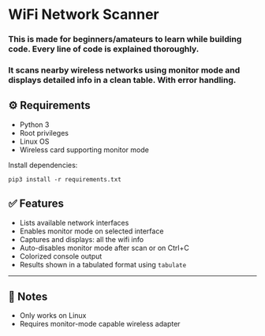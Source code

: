 # WiFi Network Scanner
### This is made for beginners/amateurs to learn while building code. Every line of code is explained thoroughly.
### It scans nearby wireless networks using monitor mode and displays detailed info in a clean table. With error handling.




## ⚙️ Requirements

- Python 3  
- Root privileges  
- Linux OS  
- Wireless card supporting monitor mode  

Install dependencies:

```
pip3 install -r requirements.txt
```

## ✅ Features

- Lists available network interfaces  
- Enables monitor mode on selected interface  
- Captures and displays:  all the wifi info
- Auto-disables monitor mode after scan or on Ctrl+C  
- Colorized console output  
- Results shown in a tabulated format using `tabulate`

---
## 📝 Notes
- Only works on Linux
- Requires monitor-mode capable wireless adapter


